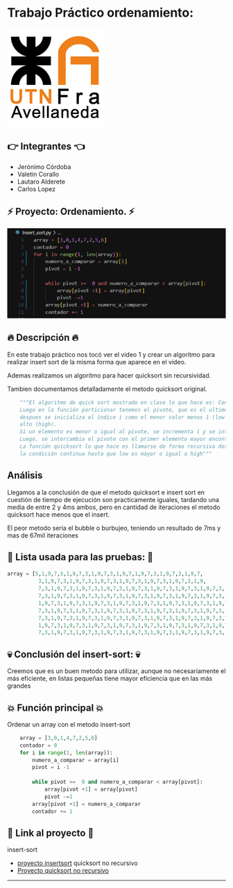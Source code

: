 # Trabajo Práctico ordenamiento:
![TP](./img/utn.png)


## :point_right: Integrantes :point_left:
- Jerónimo Córdoba 
- Valetin Corallo 
- Lautaro Alderete 
- Carlos Lopez

## :zap: Proyecto: Ordenamiento. :zap:
![Python](./img/insert.png)


## :fire: Descripción :fire:
En este trabajo práctico nos tocó ver el video 1 y crear un algoritmo
para realizar insert sort de la misma forma que aparece en el video.

Ademas realizamos un algoritmo para hacer quicksort sin recursividad.

Tambien documentamos detalladamente el metodo quicksort original.
~~~ Python
    """El algoritmo de quick sort mostrado en clase lo que hace es: Con la función swap toma dos enteros, y los retorna con los valores intercambiados.
    Luego en la función particionar tenemos el pivote, que es el ultimo elemento del array,
    despues se inicializa el índice i como el menor valor menos 1 (low -1), con el bucle for recorre todos los elementos desde el más bajo (low) hasta el más 
    alto (high).
    Si un elemento es menor o igual al pivote, se incrementa i y se intercambian los elementos en array[i] y array[j].
    Luego, se intercambia el pivote con el primer elemento mayor encontrado.
    La función quicksort lo que hace es llamarse de forma recursiva dos veces, una para la subcadena de la izquierda del pivote y otra para la derecha,
    la condición continua hasta que low es mayor o igual a high"""


~~~ 
## Análisis
Llegamos a la conclusión de que el metodo quicksort e insert sort en cuestión de tiempo de ejecución son practicamente iguales, tardando una media de entre 2 y 4ms ambos, pero en cantidad de iteraciones el metodo quicksort hace menos que el insert.

El peor metodo seria el bubble o burbujeo, teniendo un resultado de 7ms y mas de 67mil iteraciones 

## :page_facing_up: Lista usada para las pruebas: :page_facing_up:
~~~ Python
array = [5,1,9,7,3,1,9,7,3,1,9,7,3,1,9,7,1,9,7,3,1,9,7,3,1,9,7,
          3,1,9,7,3,1,9,7,3,1,9,7,3,1,9,7,3,1,9,7,3,1,9,7,3,1,9,
          7,3,1,9,7,3,1,9,7,3,1,9,7,3,1,9,7,3,1,9,7,3,1,9,7,3,1,9,7,3,1,9,7,3,1,9,
          7,3,1,9,7,3,1,9,7,3,1,9,7,3,1,9,7,3,1,9,7,3,1,9,7,3,1,9,7,3,1,9,7,3,1,9,7,3,
          1,9,7,3,1,9,7,3,1,9,7,3,1,9,7,3,1,9,7,3,1,9,7,3,1,9,7,3,1,9,7,3,1,9,7,3,1,9,7,3,1,9,7,3,1,9,
          7,3,1,9,7,3,1,9,7,3,1,9,7,3,1,9,7,3,1,9,7,3,1,9,7,3,1,9,7,3,1,9,7,3,1,9,7,3,1,9,7,3,1,9,7,3,1,9,
          7,3,1,9,7,3,1,9,7,3,1,9,7,3,1,9,7,3,1,9,7,3,1,9,7,3,1,9,7,3,1,9,7,3,1,9,7,3,1,9,7,3,1,9,7,3,1,9,7,3,
          1,9,7,3,1,9,7,3,1,9,7,3,1,9,7,3,1,9,7,3,1,9,7,3,1,9,7,3,1,9,7,3,3,1,9,7,3,1,9,7,3,1,9,7,3,1,9,7,3,1,9,
          7,3,1,9,7,3,1,9,7,3,1,9,7,3,1,9,7,3,1,9,7,3,1,9,7,3,1,9,7,3,1,9,7,3,1,9,7,3,1,9,7,3,1,9,7,3]

~~~
## :skull: Conclusión del insert-sort: :skull:
Creemos que es un buen metodo para utilizar, aunque no necesariamente el más eficiente, en listas pequeñas tiene mayor eficiencia que en las más grandes

## :boom: Función principal :boom:
Ordenar un array con el metodo insert-sort


~~~ Python (lenguaje en el que esta escrito)
    array = [3,0,1,4,7,2,5,6]
    contador = 0
    for i in range(1, len(array)): 
        numero_a_comparar = array[i] 
        pivot = i -1 
        
        while pivot >=  0 and numero_a_comparar < array[pivot]: 
            array[pivot +1] = array[pivot] 
            pivot -=1 
        array[pivot +1] = numero_a_comparar 
        contador += 1
~~~

## :link: Link al proyecto :link:
insert-sort
- [proyecto insertsort](https://onlinegdb.com/WxnIJQAJU)
quicksort no recursivo
- [Proyecto quicksort no recursivo](https://onlinegdb.com/CyV4TBbLc)

---
